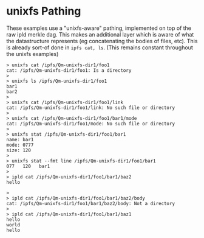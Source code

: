 # unixfs Pathing

These examples use a "unixfs-aware" pathing, implemented on top of the raw ipld merkle dag. This makes an additional layer which is aware of what the datastructure represents (eg concatenating the bodies of files, etc). This is already sort-of done in `ipfs cat, ls`. (This remains constant throughout the unixfs examples)

```
> unixfs cat /ipfs/Qm-unixfs-dir1/foo1
cat: /ipfs/Qm-unixfs-dir1/foo1: Is a directory
>
> unixfs ls /ipfs/Qm-unixfs-dir1/foo1
bar1
bar2
>
> unixfs cat /ipfs/Qm-unixfs-dir1/foo1/link
cat: /ipfs/Qm-unixfs-dir1/foo1/link: No such file or directory
>
> unixfs cat /ipfs/Qm-unixfs-dir1/foo1/bar1/mode
cat: /ipfs/Qm-unixfs-dir1/foo1/mode: No such file or directory
>
> unixfs stat /ipfs/Qm-unixfs-dir1/foo1/bar1
name: bar1
mode: 0777
size: 120
>
> unixfs stat --fmt line /ipfs/Qm-unixfs-dir1/foo1/bar1
077   120   bar1
>
> ipld cat /ipfs/Qm-unixfs-dir1/foo1/bar1/baz2
hello

>
> ipld cat /ipfs/Qm-unixfs-dir1/foo1/bar1/baz2/body
cat: /ipfs/Qm-unixfs-dir1/foo1/bar1/baz2/body: Not a directory
>
> ipld cat /ipfs/Qm-unixfs-dir1/foo1/bar1/baz1
hello
world
hello

```
